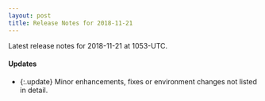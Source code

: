 ```yaml
---
layout: post
title: Release Notes for 2018-11-21
---
```


Latest release notes for 2018-11-21 at 1053-UTC.

<div class='updates' markdown='1'>

#### Updates

- {:.update} Minor enhancements, fixes or environment changes not listed in detail.

</div>


